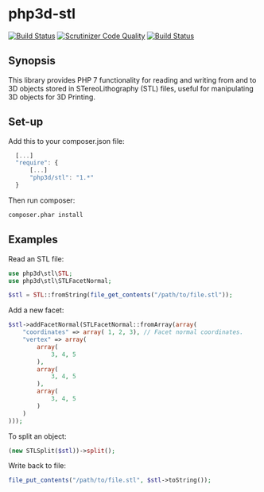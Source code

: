 # php3d-stl #

[![Build Status](https://travis-ci.org/fgheorghe/php3d-stl.svg?branch=master)](https://travis-ci.org/fgheorghe/php3d-stl)
[![Scrutinizer Code Quality](https://scrutinizer-ci.com/g/fgheorghe/php3d-stl/badges/quality-score.png?b=master)](https://scrutinizer-ci.com/g/fgheorghe/php3d-stl/?branch=master)
[![Build Status](https://scrutinizer-ci.com/g/fgheorghe/php3d-stl/badges/build.png?b=master)](https://scrutinizer-ci.com/g/fgheorghe/php3d-stl/build-status/master)

## Synopsis

This library provides PHP 7 functionality for reading and writing from and to 3D objects stored in STereoLithography (STL) files,
useful for manipulating 3D objects for 3D Printing.

## Set-up

Add this to your composer.json file:

```javascript
  [...]
  "require": {
      [...]
      "php3d/stl": "1.*"
  }
```

Then run composer:

```bash
composer.phar install
```

## Examples

Read an STL file:

```PHP
use php3d\stl\STL;
use php3d\stl\STLFacetNormal;

$stl = STL::fromString(file_get_contents("/path/to/file.stl"));
```

Add a new facet:

```PHP
$stl->addFacetNormal(STLFacetNormal::fromArray(array(
    "coordinates" => array( 1, 2, 3), // Facet normal coordinates.
    "vertex" => array(
        array(
            3, 4, 5
        ),
        array(
            3, 4, 5
        ),
        array(
            3, 4, 5
        )
    )
)));
```

To split an object:

```PHP
(new STLSplit($stl))->split();
```

Write back to file:

```PHP
file_put_contents("/path/to/file.stl", $stl->toString());
```